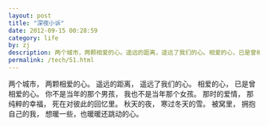 ```yaml
---
layout: post
title: "深夜小诉"
date: 2012-09-15 00:28:59
category: life
by: zj
description: 两个城市，两颗相爱的心。遥远的距离，遥远了我们的心。相爱的心，已是曾相爱的心。你不是当年的那个男孩，我也不是当年那个女孩。那时的爱情，那纯粹的幸福，死在对彼此的
permalink: /tech/51.html
---
```

两个城市， 两颗相爱的心。 遥远的距离， 遥远了我们的心。 相爱的心， 已是曾相爱的心。 你不是当年的那个男孩， 我也不是当年那个女孩。 那时的爱情， 那纯粹的幸福， 死在对彼此的回忆里。 秋天的夜， 寒过冬天的雪。 被窝里， 拥抱自己的我， 想暖一些，也暖暖还跳动的心。
